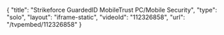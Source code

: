 {
    "title": "Strikeforce GuardedID   MobileTrust PC\/Mobile Security",
    "type": "solo",
    "layout": "iframe-static",
    "videoId": "112326858",
    "url": "\/tvpembed\/112326858"
}